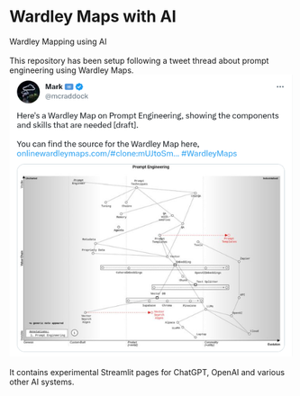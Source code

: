 # Wardley Maps with AI
Wardley Mapping using AI\
\
This repository has been setup following a tweet thread about prompt engineering using Wardley Maps.\
![alt text](prompt-engineering-wardley.png "Tweet")\
\
It contains experimental Streamlit pages for ChatGPT, OpenAI and various other AI systems.
